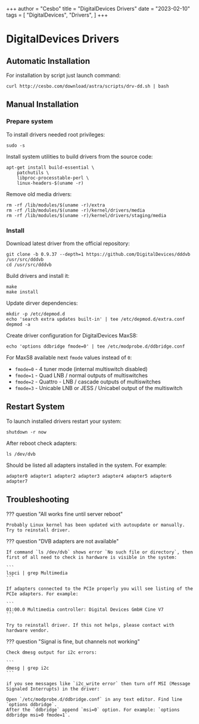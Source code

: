 +++
author = "Cesbo"
title = "DigitalDevices Drivers"
date = "2023-02-10"
tags = [
    "DigitalDevices",
    "Drivers",
]
+++
# DigitalDevices Drivers

## Automatic Installation

For installation by script just launch command:

```
curl http://cesbo.com/download/astra/scripts/drv-dd.sh | bash
```

## Manual Installation

### Prepare system

To install drivers needed root privileges:

```
sudo -s
```

Install system utilities to build drivers from the source code:

```
apt-get install build-essential \
    patchutils \
    libproc-processtable-perl \
    linux-headers-$(uname -r)
```

Remove old media drivers:

```
rm -rf /lib/modules/$(uname -r)/extra
rm -rf /lib/modules/$(uname -r)/kernel/drivers/media
rm -rf /lib/modules/$(uname -r)/kernel/drivers/staging/media
```

### Install

Download latest driver from the official repository:

```
git clone -b 0.9.37 --depth=1 https://github.com/DigitalDevices/dddvb /usr/src/dddvb
cd /usr/src/dddvb
```

Build drivers and install it:

```
make
make install
```

Update dirver dependencies:

```
mkdir -p /etc/depmod.d
echo 'search extra updates built-in' | tee /etc/depmod.d/extra.conf
depmod -a
```

Create driver configuration for DigitalDevices MaxS8:

```
echo 'options ddbridge fmode=0' | tee /etc/modprobe.d/ddbridge.conf
```

For MaxS8 available next `fmode` values instead of `0`:

- `fmode=0` - 4 tuner mode (internal multiswitch disabled)
- `fmode=1` - Quad LNB / normal outputs of multiswitches
- `fmode=2` - Quattro - LNB / cascade outputs of multiswitches
- `fmode=3` - Unicable LNB or JESS / Unicabel output of the multiswitch

## Restart System

To launch installed drivers restart your system:

```
shutdown -r now
```

After reboot check adapters:

```
ls /dev/dvb
```

Should be listed all adapters installed in the system. For example:

```
adapter0 adapter1 adapter2 adapter3 adapter4 adapter5 adapter6 adapter7
```

## Troubleshooting

??? question "All works fine until server reboot"

    Probably Linux kernel has been updated with autoupdate or manually. Try to reinstall driver.

??? question "DVB adapters are not available"

    If command `ls /dev/dvb` shows error `No such file or directory`, then first of all need to check is hardware is visible in the system:

    ```
    lspci | grep Multimedia
    ```

    If adapters connected to the PCIe properly you will see listing of the PCIe adapters. For example:

    ```
    01:00.0 Multimedia controller: Digital Devices GmbH Cine V7
    ```

    Try to reinstall driver. If this not helps, please contact with hardware vendor.

??? question "Signal is fine, but channels not working"

    Check dmesg output for i2c errors:

    ```
    dmesg | grep i2c
    ```

    if you see messages like `i2c_write error` then turn off MSI (Message Signaled Interrupts) in the driver:

    Open `/etc/modprobe.d/ddbridge.conf` in any text editor. Find line `options ddbridge`.
    After the `ddbridge` append `msi=0` option. For example: `options ddbridge msi=0 fmode=1`.
